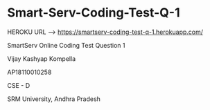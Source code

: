 # Smart-Serv-Coding-Test-Q-1

HEROKU URL --> https://smartserv-coding-test-q-1.herokuapp.com/

 SmartServ Online Coding Test Question 1

Vijay Kashyap Kompella

AP18110010258

CSE - D

SRM University, Andhra Pradesh
